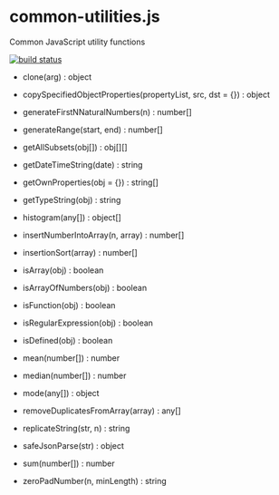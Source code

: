 # common-utilities.js
Common JavaScript utility functions

[![build status](https://secure.travis-ci.org/tom-weatherhead/common-utilities.js.svg)](https://travis-ci.org/tom-weatherhead/common-utilities.js)

- clone(arg) : object

- copySpecifiedObjectProperties(propertyList, src, dst = {}) : object

- generateFirstNNaturalNumbers(n) : number[]

- generateRange(start, end) : number[]

- getAllSubsets(obj[]) : obj[][]

- getDateTimeString(date) : string

- getOwnProperties(obj = {}) : string[]

- getTypeString(obj) : string

- histogram(any[]) : object[]

- insertNumberIntoArray(n, array) : number[]

- insertionSort(array) : number[]

- isArray(obj) : boolean

- isArrayOfNumbers(obj) : boolean

- isFunction(obj) : boolean

- isRegularExpression(obj) : boolean

- isDefined(obj) : boolean

- mean(number[]) : number

- median(number[]) : number

- mode(any[]) : object

- removeDuplicatesFromArray(array) : any[]

- replicateString(str, n) : string

- safeJsonParse(str) : object

- sum(number[]) : number

- zeroPadNumber(n, minLength) : string

